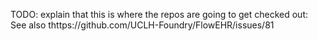 TODO: explain that this is where the repos are going to get checked out:
See also thttps://github.com/UCLH-Foundry/FlowEHR/issues/81 